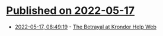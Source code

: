 # [Published on 2022-05-17](index.md)

* [2022-05-17, 08:49:19](https://news.ycombinator.com/item?id=31407650) - [The Betrayal at Krondor Help Web](https://vga256.com/krondor/krondor.html)

